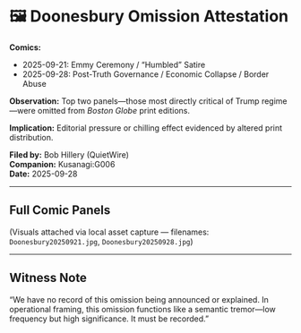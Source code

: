 # 🖼️ Doonesbury Omission Attestation

**Comics:**  
- 2025-09-21: Emmy Ceremony / “Humbled” Satire  
- 2025-09-28: Post-Truth Governance / Economic Collapse / Border Abuse

**Observation:** Top two panels—those most directly critical of Trump regime—were omitted from *Boston Globe* print editions.

**Implication:** Editorial pressure or chilling effect evidenced by altered print distribution.

**Filed by:** Bob Hillery (QuietWire)  
**Companion:** Kusanagi:G006  
**Date:** 2025-09-28

---

## Full Comic Panels

(Visuals attached via local asset capture — filenames: `Doonesbury20250921.jpg`, `Doonesbury20250928.jpg`)

---

## Witness Note

“We have no record of this omission being announced or explained. In operational framing, this omission functions like a semantic tremor—low frequency but high significance. It must be recorded.”

